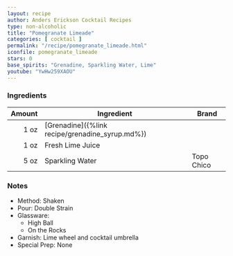 ```yaml
---
layout: recipe
author: Anders Erickson Cocktail Recipes
type: non-alcoholic
title: "Pomegranate Limeade"
categories: [ cocktail ]
permalink: "/recipe/pomegranate_limeade.html"
iconfile: pomegranate_limeade
stars: 0
base_spirits: "Grenadine, Sparkling Water, Lime"
youtube: "YwHw259XAOU"
---
```


### Ingredients

| Amount | Ingredient                                      | Brand      |
| -----: | ----------------------------------------------- | ---------- |
|   1 oz | [Grenadine]({%link recipe/grenadine_syrup.md%}) |
|   1 oz | Fresh Lime Juice                                |
|   5 oz | Sparkling Water                                 | Topo Chico |

### Notes

- Method: Shaken
- Pour: Double Strain
- Glassware:
  - High Ball
  - On the Rocks
- Garnish: Lime wheel and cocktail umbrella
- Special Prep: None
